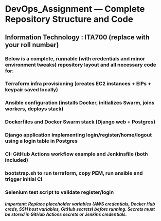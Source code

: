 # DevOps_Assignment — Complete Repository Structure and Code

## Information Technology : ITA700 (replace with your roll number)

### Below is a complete, runnable (with credentials and minor environment tweaks) repository layout and all necessary code for:

### Terraform infra provisioning (creates EC2 instances + EIPs + keypair saved locally)

### Ansible configuration (installs Docker, initializes Swarm, joins workers, deploys stack)

### Dockerfiles and Docker Swarm stack (Django web + Postgres)

### Django application implementing login/register/home/logout using a login table in Postgres

### CI: GitHub Actions workflow example and Jenkinsfile (both included)

### bootstrap.sh to run terraform, copy PEM, run ansible and trigger initial CI

### Selenium test script to validate register/login

##### Important: Replace placeholder variables (AWS credentials, Docker Hub creds, SSH host variables, GitHub secrets) before running. Secrets must be stored in GitHub Actions secrets or Jenkins credentials.
